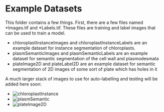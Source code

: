 # Example Datasets

This folder contains a few things. First, there are a few files named \*Images.tif and \*Labels.tif.
These files are training and label images that can be used to train a model.

- chloroplastInstanceImages and chloroplastInstanceLabels are an example dataset for instance segmentation of chloroplasts.
- plasmSemanticImages and plasmSemanticLabels are an example dataset for semantic segmentation of the cell wall and plasmodesmata
- plateImage2D and plateLabel2D are an example dataset for semantic segmentation of 2D images of some sort of plate which has holes in it

A much larger stack of images to use for auto-labelling and testing will be added here soon:
- ![chloroplastInstance](https://drive.google.com/file/d/1sPejSVwa5Z0002GnDQhjhM7O_MHYBXcC/view?usp=sharing)
- ![plasmSemantic]()
- ![plateImage2D]()

